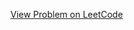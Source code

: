 [View Problem on LeetCode](https://leetcode.com/problems/minimum-deletions-for-at-most-k-distinct-characters/)